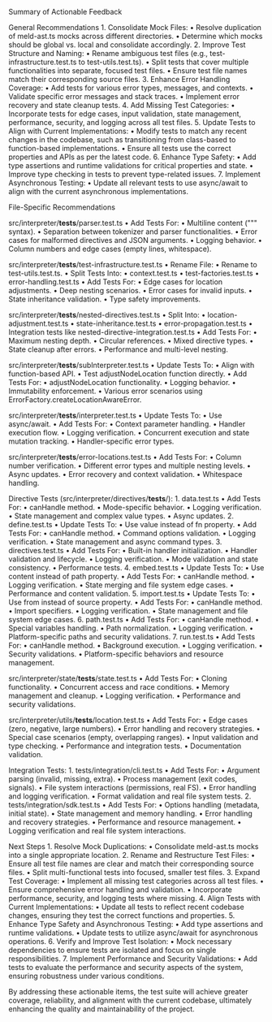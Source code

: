 Summary of Actionable Feedback

General Recommendations
	1.	Consolidate Mock Files:
	•	Resolve duplication of meld-ast.ts mocks across different directories.
	•	Determine which mocks should be global vs. local and consolidate accordingly.
	2.	Improve Test Structure and Naming:
	•	Rename ambiguous test files (e.g., test-infrastructure.test.ts to test-utils.test.ts).
	•	Split tests that cover multiple functionalities into separate, focused test files.
	•	Ensure test file names match their corresponding source files.
	3.	Enhance Error Handling Coverage:
	•	Add tests for various error types, messages, and contexts.
	•	Validate specific error messages and stack traces.
	•	Implement error recovery and state cleanup tests.
	4.	Add Missing Test Categories:
	•	Incorporate tests for edge cases, input validation, state management, performance, security, and logging across all test files.
	5.	Update Tests to Align with Current Implementations:
	•	Modify tests to match any recent changes in the codebase, such as transitioning from class-based to function-based implementations.
	•	Ensure all tests use the correct properties and APIs as per the latest code.
	6.	Enhance Type Safety:
	•	Add type assertions and runtime validations for critical properties and state.
	•	Improve type checking in tests to prevent type-related issues.
	7.	Implement Asynchronous Testing:
	•	Update all relevant tests to use async/await to align with the current asynchronous implementations.

File-Specific Recommendations

src/interpreter/__tests__/parser.test.ts
	•	Add Tests For:
	•	Multiline content (""" syntax).
	•	Separation between tokenizer and parser functionalities.
	•	Error cases for malformed directives and JSON arguments.
	•	Logging behavior.
	•	Column numbers and edge cases (empty lines, whitespace).

src/interpreter/__tests__/test-infrastructure.test.ts
	•	Rename File:
	•	Rename to test-utils.test.ts.
	•	Split Tests Into:
	•	context.test.ts
	•	test-factories.test.ts
	•	error-handling.test.ts
	•	Add Tests For:
	•	Edge cases for location adjustments.
	•	Deep nesting scenarios.
	•	Error cases for invalid inputs.
	•	State inheritance validation.
	•	Type safety improvements.

src/interpreter/__tests__/nested-directives.test.ts
	•	Split Into:
	•	location-adjustment.test.ts
	•	state-inheritance.test.ts
	•	error-propagation.test.ts
	•	Integration tests like nested-directive-integration.test.ts
	•	Add Tests For:
	•	Maximum nesting depth.
	•	Circular references.
	•	Mixed directive types.
	•	State cleanup after errors.
	•	Performance and multi-level nesting.

src/interpreter/__tests__/subInterpreter.test.ts
	•	Update Tests To:
	•	Align with function-based API.
	•	Test adjustNodeLocation function directly.
	•	Add Tests For:
	•	adjustNodeLocation functionality.
	•	Logging behavior.
	•	Immutability enforcement.
	•	Various error scenarios using ErrorFactory.createLocationAwareError.

src/interpreter/__tests__/interpreter.test.ts
	•	Update Tests To:
	•	Use async/await.
	•	Add Tests For:
	•	Context parameter handling.
	•	Handler execution flow.
	•	Logging verification.
	•	Concurrent execution and state mutation tracking.
	•	Handler-specific error types.

src/interpreter/__tests__/error-locations.test.ts
	•	Add Tests For:
	•	Column number verification.
	•	Different error types and multiple nesting levels.
	•	Async updates.
	•	Error recovery and context validation.
	•	Whitespace handling.

Directive Tests (src/interpreter/directives/__tests__/):
	1.	data.test.ts
	•	Add Tests For:
	•	canHandle method.
	•	Mode-specific behavior.
	•	Logging verification.
	•	State management and complex value types.
	•	Async updates.
	2.	define.test.ts
	•	Update Tests To:
	•	Use value instead of fn property.
	•	Add Tests For:
	•	canHandle method.
	•	Command options validation.
	•	Logging verification.
	•	State management and async command types.
	3.	directives.test.ts
	•	Add Tests For:
	•	Built-in handler initialization.
	•	Handler validation and lifecycle.
	•	Logging verification.
	•	Mode validation and state consistency.
	•	Performance tests.
	4.	embed.test.ts
	•	Update Tests To:
	•	Use content instead of path property.
	•	Add Tests For:
	•	canHandle method.
	•	Logging verification.
	•	State merging and file system edge cases.
	•	Performance and content validation.
	5.	import.test.ts
	•	Update Tests To:
	•	Use from instead of source property.
	•	Add Tests For:
	•	canHandle method.
	•	Import specifiers.
	•	Logging verification.
	•	State management and file system edge cases.
	6.	path.test.ts
	•	Add Tests For:
	•	canHandle method.
	•	Special variables handling.
	•	Path normalization.
	•	Logging verification.
	•	Platform-specific paths and security validations.
	7.	run.test.ts
	•	Add Tests For:
	•	canHandle method.
	•	Background execution.
	•	Logging verification.
	•	Security validations.
	•	Platform-specific behaviors and resource management.

src/interpreter/state/__tests__/state.test.ts
	•	Add Tests For:
	•	Cloning functionality.
	•	Concurrent access and race conditions.
	•	Memory management and cleanup.
	•	Logging verification.
	•	Performance and security validations.

src/interpreter/utils/__tests__/location.test.ts
	•	Add Tests For:
	•	Edge cases (zero, negative, large numbers).
	•	Error handling and recovery strategies.
	•	Special case scenarios (empty, overlapping ranges).
	•	Input validation and type checking.
	•	Performance and integration tests.
	•	Documentation validation.

Integration Tests:
	1.	tests/integration/cli.test.ts
	•	Add Tests For:
	•	Argument parsing (invalid, missing, extra).
	•	Process management (exit codes, signals).
	•	File system interactions (permissions, real FS).
	•	Error handling and logging verification.
	•	Format validation and real file system tests.
	2.	tests/integration/sdk.test.ts
	•	Add Tests For:
	•	Options handling (metadata, initial state).
	•	State management and memory handling.
	•	Error handling and recovery strategies.
	•	Performance and resource management.
	•	Logging verification and real file system interactions.

Next Steps
	1.	Resolve Mock Duplications:
	•	Consolidate meld-ast.ts mocks into a single appropriate location.
	2.	Rename and Restructure Test Files:
	•	Ensure all test file names are clear and match their corresponding source files.
	•	Split multi-functional tests into focused, smaller test files.
	3.	Expand Test Coverage:
	•	Implement all missing test categories across all test files.
	•	Ensure comprehensive error handling and validation.
	•	Incorporate performance, security, and logging tests where missing.
	4.	Align Tests with Current Implementations:
	•	Update all tests to reflect recent codebase changes, ensuring they test the correct functions and properties.
	5.	Enhance Type Safety and Asynchronous Testing:
	•	Add type assertions and runtime validations.
	•	Update tests to utilize async/await for asynchronous operations.
	6.	Verify and Improve Test Isolation:
	•	Mock necessary dependencies to ensure tests are isolated and focus on single responsibilities.
	7.	Implement Performance and Security Validations:
	•	Add tests to evaluate the performance and security aspects of the system, ensuring robustness under various conditions.

By addressing these actionable items, the test suite will achieve greater coverage, reliability, and alignment with the current codebase, ultimately enhancing the quality and maintainability of the project.